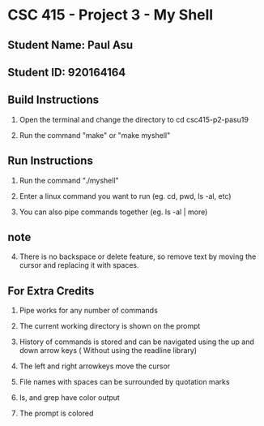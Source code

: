 # CSC 415 - Project 3 - My Shell

## Student Name: Paul Asu

## Student ID: 920164164

## Build Instructions
   1. Open the terminal and change the directory to cd csc415-p2-pasu19

   2. Run the command "make" or "make myshell"

## Run Instructions

   1. Run the command "./myshell"

   2. Enter a linux command you want to run (eg. cd, pwd, ls -al, etc)

   3. You can also pipe commands together (eg. ls -al | more)

   ## note

   4. There is no backspace or delete feature, so remove text by moving the cursor and replacing it with spaces.

## For Extra Credits

   1. Pipe works for any number of commands

   2. The current working directory is shown on the prompt

   3. History of commands is stored and can be navigated using the up and down arrow keys (
       Without using the readline library)

   4. The left and right arrowkeys move the cursor

   5. File names with spaces can be surrounded by quotation marks

   6. ls, and grep have color output

   7. The prompt is colored


